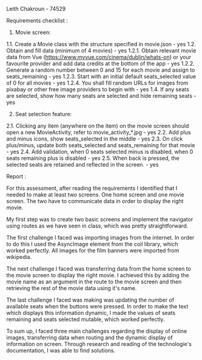 Leith Chakroun - 74529


Requirements checklist : 

1. Movie screen:

1.1. Create a Movie class with the structure specified in movie.json - yes
1.2. Obtain and fill data (minimum of 4 movies) - yes
1.2.1. Obtain relevant movie data from Vue (https://www.myvue.com/cinema/dublin/whats-on) or your favourite provider and add data credits at the bottom of the app - yes 
1.2.2. Generate a random number between 0 and 15 for each movie and assign to seats_remaining - yes
1.2.3. Start with an initial default seats_selected value of 0 for all movies - yes 
1.2.4. You shall fill random URLs for images from pixabay or other free image providers to begin with - yes 
1.4. If any seats are selected, show how many seats are selected and hide remaining seats - yes
   
2. Seat selection feature:
   
2.1. Clicking any item (anywhere on the item) on the movie screen should open a new MovieActivity, refer to movie_activity_*.jpg - yes
2.2. Add plus and minus icons, show seats_selected in the middle - yes 
2.3. On click plus/minus, update both seats_selected and seats_remaining for that movie - yes 
2.4. Add validation, when 0 seats selected minus is disabled, when 0 seats remaining plus is disabled - yes
2.5. When back is pressed, the selected seats are retained and reflected in the screen. - yes

Report : 

For this assessment, after reading the requirements I identified that I needed to make at least two screens. One home screen and one movie screen. 
The two have to communicate data in order to display the right movie.

My first step was to create two basic screens and implement the navigator using routes as we have seen in class, which was pretty straightforward. 

The first challenge I faced was importing images from the internet. In order to do this I used the AsyncImage element from the coil library, which worked perfectly.
All images for the film banners were imported from wikipedia. 

The next challenge I faced was transferring data from the home screen to the movie screen to display the right movie. I achieved this by adding the movie name as an argument
in the route to the movie screen and then retrieving the rest of the movie data using it's name. 

The last challenge I faced was making was updating the number of available seats when the buttons were pressed. In order to make the text which displays this information dynamic,
I made the values of seats remaining and seats selected mutable, which worked perfectly.

To sum up, I faced three main challenges regarding the display of online images, transferring data when routing and the dynamic display of information on screen. Through research and
reading of the technologie's documentation, I was able to find solutions. 
